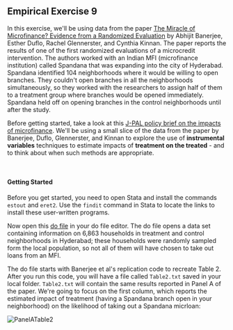 ## Empirical Exercise 9  

In this exercise, we'll be using data from the paper [The Miracle of Microfinance?  Evidence from a Randomized Evaluation](https://www.jstor.org/stable/43189512?seq=1) by 
Abhijit Banerjee, Esther Duflo, Rachel Glennerster, and Cynthia Kinnan.  The paper reports the results of one of the first randomized evaluations of a microcredit intervention.  The authors worked with an Indian MFI (microfinance institution) called Spandana that was expanding into the city of Hyderabad.  Spandana identified 104 neighborhoods where it would be willing to open branches.  They couldn't open branches in all the neighborhoods simultaneously, so they worked with the researchers to assign half of them to a treatment group where branches would be opened immediately.  Spandana held off on opening branches in the control neighborhoods until after the study.  

Before getting started, take a look at this [J-PAL policy brief on the impacts of microfinance](https://www.povertyactionlab.org/policy-insight/microcredit-impacts-and-limitations).  We'll be using a small slice of the data from the paper by Banerjee, Duflo, Glennerster, and Kinnan to explore the use of **instrumental variables** techniques to estimate impacts of **treatment on the treated** - and to think about when such methods are appropriate.

<br>

#### Getting Started

Before you get started, you need to open Stata and install the commands `estout` and `eret2`.  Use the `findit` command in Stata to 
locate the links to install these user-written programs.

Now open this [do file](https://pjakiela.github.io/ECON379/exercises/E8-TOT/E8-in-class.do) in your do file editor.  The do file 
opens a data set containing information on 6,863 households in treatment and control neighborhoods in Hyderabad; these households 
were randomly sampled form the local population, so not all of them will have chosen to take out loans from an MFI.  

The do file 
starts with Banerjee et al's replication code to recreate Table 2.  After you run this code, you will have a file called 
`Table2.txt` saved in your local folder.  `Table2.txt` will contain the same results reported in Panel A of the paper.  We're 
going to focus on the first column, which reports the estimated impact of treatment (having a Spandana branch open in your 
neighborhood) on the likelihood of taking out a Spandana micrloan:

![PanelATable2](https://pjakiela.github.io/ECON379/exercises/E8-TOT/MOM-Tab2-color.png)
